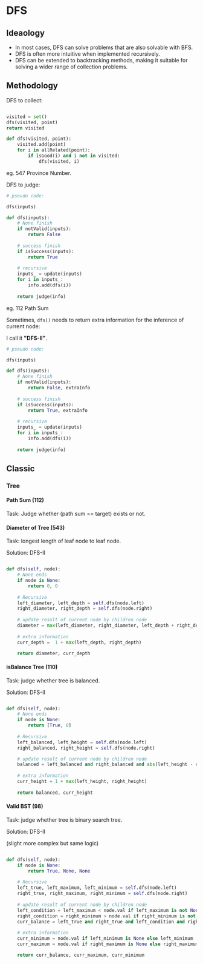 # DFS

## Ideaology

- In most cases, DFS can solve problems that are also solvable with BFS.
- DFS is often more intuitive when implemented recursively.
- DFS can be extended to backtracking methods, making it suitable for solving a wider range of collection problems.

## Methodology
DFS to collect:

```python

visited = set()
dfs(visited, point)
return visited

def dfs(visited, point):
    visited.add(point)
    for i in allRelated(point):
        if isGood(i) and i not in visited:
            dfs(visited, i)
```

eg. 547 Province Number.

DFS to judge:

```python
# pseudo code:

dfs(inputs)

def dfs(inputs):
    # None finish
    if notValid(inputs):
        return False
    
    # success finish
    if isSuccess(inputs):
        return True
    
    # recursive
    inputs_ = update(inputs)
    for i in inputs_:
        info.add(dfs(i))
        
    return judge(info)


```

eg. 112 Path Sum

Sometimes, `dfs()` needs to return extra information for the inference of current node:

I call it **"DFS-II"**.

```python
# pseudo code:

dfs(inputs)

def dfs(inputs):
    # None finish
    if notValid(inputs):
        return False, extraInfo
    
    # success finish
    if isSuccess(inputs):
        return True, extraInfo
    
    # recursive
    inputs_ = update(inputs)
    for i in inputs_:
        info.add(dfs(i))
        
    return judge(info)


```


## Classic

### Tree

#### Path Sum (112)

Task: Judge whether (path sum == target) exists or not.

#### Diameter of Tree (543)
Task: longest length of leaf node to leaf node.

Solution: DFS-II

```python

def dfs(self, node):
    # None ends
    if node is None:
        return 0, 0
    
    # Recursive
    left_diameter, left_depth = self.dfs(node.left)
    right_diameter, right_depth = self.dfs(node.right)
    
    # update result of current node by children node
    diameter = max(left_diameter, right_diameter, left_depth + right_depth)
    
    # extra information
    curr_depth =  1 + max(left_depth, right_depth)

    return diameter, curr_depth
```

#### isBalance Tree (110)
Task: judge whether tree is balanced.

Solution: DFS-II

```python

def dfs(self, node):
    # None ends
    if node is None:
        return [True, 0]
    
    # Recursive
    left_balanced, left_height = self.dfs(node.left)
    right_balanced, right_height = self.dfs(node.right)

    # update result of current node by children node
    balanced = left_balanced and right_balanced and abs(left_height - right_height) <= 1
    
    # extra information
    curr_height = 1 + max(left_height, right_height)
    
    return balanced, curr_height
```

#### Valid BST (98)
Task: judge whether tree is binary search tree.

Solution: DFS-II

(slight more complex but same logic)
```python

def dfs(self, node):
    if node is None:
        return True, None, None
    
    # Recursive
    left_true, left_maximum, left_minimum = self.dfs(node.left)
    right_true, right_maximum, right_minimum = self.dfs(node.right)
    
    # update result of current node by children node
    left_condition = left_maximum < node.val if left_maximum is not None else True
    right_condition = right_minimum > node.val if right_minimum is not None else True
    curr_balance = left_true and right_true and left_condition and right_condition
    
    # extra information
    curr_minimum = node.val if left_minimum is None else left_minimum
    curr_maximum = node.val if right_maximum is None else right_maximum

    return curr_balance, curr_maximum, curr_minimum

```